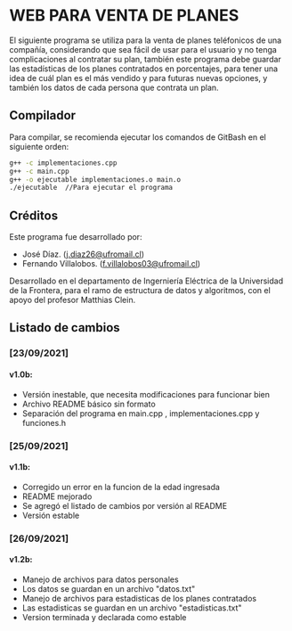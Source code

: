 # WEB PARA VENTA DE PLANES
El siguiente programa se utiliza para la venta de planes teléfonicos de una compañía, considerando que sea fácil de usar para el usuario y no tenga complicaciones al contratar su plan, también este programa debe guardar las estadísticas de los planes contratados en porcentajes, para tener una idea de cuál plan es el más vendido y para futuras nuevas opciones, y también los datos de cada persona que contrata un plan.


## Compilador
Para compilar, se recomienda ejecutar los comandos de GitBash en el siguiente orden:
```bash
g++ -c implementaciones.cpp
g++ -c main.cpp
g++ -o ejecutable implementaciones.o main.o
./ejecutable  //Para ejecutar el programa
```

## Créditos
Este programa fue desarrollado por:
* José Díaz. (j.diaz26@ufromail.cl)
* Fernando Villalobos. (f.villalobos03@ufromail.cl)

Desarrollado en el departamento de Ingerniería Eléctrica de la Universidad de la Frontera, para el  ramo de estructura de datos y algoritmos, con el apoyo del profesor Matthias Clein.

## Listado de cambios
### [23/09/2021] 
#### v1.0b:
   * Versión inestable, que necesita modificaciones para funcionar bien
   * Archivo README básico sin formato
   * Separación del programa en main.cpp , implementaciones.cpp y funciones.h
### [25/09/2021] 
#### v1.1b:
   * Corregido un error en la funcion de la edad ingresada
   * README mejorado
   * Se agregó el listado de cambios por versión al README
   * Versión estable
   
### [26/09/2021] 
#### v1.2b:
   * Manejo de archivos para datos personales
   * Los datos se guardan en un archivo "datos.txt"
   * Manejo de archivos para estadisticas de los planes contratados
   * Las estadisticas se guardan en un archivo "estadisticas.txt"
   * Version terminada y declarada como estable
